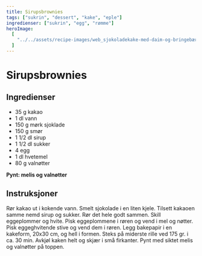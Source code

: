 ```yaml
---
title: Sirupsbrownies
tags: ["sukrin", "dessert", "kake", "eple"]
ingredienser: ["sukrin", "egg", "rømme"]
heroImage:
  [
    "../../assets/recipe-images/web_sjokoladekake-med-daim-og-bringebær-sirupsbrownies.jpg",
  ]
---
```


# Sirupsbrownies

## Ingredienser

- 35 g kakao
- 1 dl vann
- 150 g mørk sjoklade
- 150 g smør
- 1 1/2 dl sirup
- 1 1/2 dl sukker
- 4 egg
- 1 dl hvetemel
- 80 g valnøtter

**Pynt: melis og valnøtter**

## Instruksjoner

Rør kakao ut i kokende vann. Smelt sjokolade i en liten kjele. Tilsett kakaoen samme nemd sirup og sukker. Rør det hele godt sammen. Skill eggeplommer og hvite. Pisk eggeplommene i røren og vend i mel og nøtter. Pisk eggeghvitende stive og vend dem i røren. Legg bakepapir i en kakeform, 20x30 cm, og hell i formen. Steks på miderste rille ved 175 gr. i ca. 30 min. Avkjøl kaken helt og skjær i små firkanter. Pynt med siktet melis og valnøtter på toppen.
